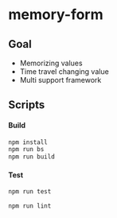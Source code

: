 # memory-form

## Goal

- Memorizing values
- Time travel changing value
- Multi support framework


## Scripts

#### Build

```bash
npm install
npm run bs
npm run build
```

#### Test

```bash
npm run test
```

```bash
npm run lint
